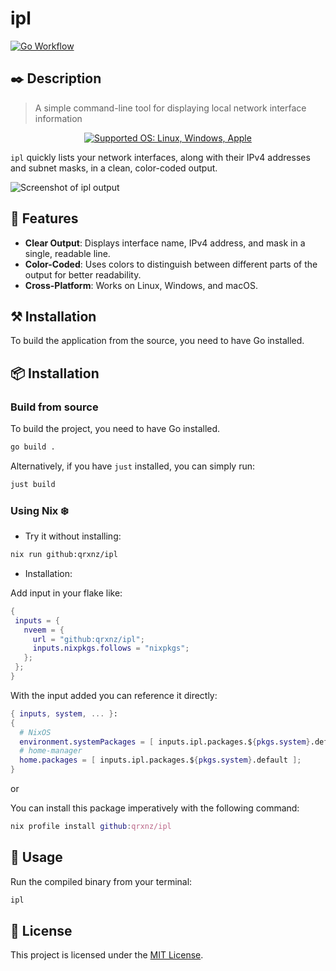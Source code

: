 # ipl

[![Go Workflow](https://github.com/qrxnz/ipl/actions/workflows/go.yml/badge.svg)](https://github.com/qrxnz/ipl/actions/workflows/go.yml)

## ✒️ Description

> A simple command-line tool for displaying local network interface information

<p align="center">
  <a href="https://go-skill-icons.vercel.app/">
    <img src="https://go-skill-icons.vercel.app/api/icons?i=linux,windows,apple" alt="Supported OS: Linux, Windows, Apple" />
  </a>
</p>

`ipl` quickly lists your network interfaces, along with their IPv4 addresses and subnet masks, in a clean, color-coded output.

![Screenshot of ipl output](https://github.com/user-attachments/assets/9fb46390-2187-4305-8446-8237fca8ed61)

## 🧰 Features

- **Clear Output**: Displays interface name, IPv4 address, and mask in a single, readable line.
- **Color-Coded**: Uses colors to distinguish between different parts of the output for better readability.
- **Cross-Platform**: Works on Linux, Windows, and macOS.

## ⚒️ Installation

To build the application from the source, you need to have Go installed.

## 📦 Installation

### Build from source

To build the project, you need to have Go installed.

```sh
go build .
```

Alternatively, if you have `just` installed, you can simply run:

```sh
just build
```

### Using Nix ❄️

- Try it without installing:

```sh
nix run github:qrxnz/ipl
```

- Installation:

Add input in your flake like:

```nix
{
 inputs = {
   nveem = {
     url = "github:qrxnz/ipl";
     inputs.nixpkgs.follows = "nixpkgs";
   };
 };
}
```

With the input added you can reference it directly:

```nix
{ inputs, system, ... }:
{
  # NixOS
  environment.systemPackages = [ inputs.ipl.packages.${pkgs.system}.default ];
  # home-manager
  home.packages = [ inputs.ipl.packages.${pkgs.system}.default ];
}
```

or

You can install this package imperatively with the following command:

```nix
nix profile install github:qrxnz/ipl
```

## 📖 Usage

Run the compiled binary from your terminal:

```sh
ipl
```

## 📜 License

This project is licensed under the [MIT License](LICENSE).
